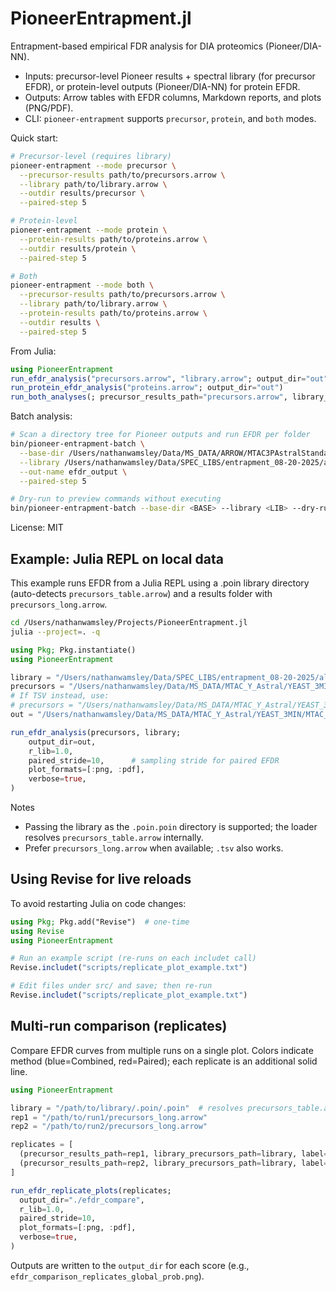 # PioneerEntrapment.jl

Entrapment-based empirical FDR analysis for DIA proteomics (Pioneer/DIA-NN).

- Inputs: precursor-level Pioneer results + spectral library (for precursor EFDR), or protein-level outputs (Pioneer/DIA-NN) for protein EFDR.
- Outputs: Arrow tables with EFDR columns, Markdown reports, and plots (PNG/PDF).
- CLI: `pioneer-entrapment` supports `precursor`, `protein`, and `both` modes.

Quick start:

```bash
# Precursor-level (requires library)
pioneer-entrapment --mode precursor \
  --precursor-results path/to/precursors.arrow \
  --library path/to/library.arrow \
  --outdir results/precursor \
  --paired-step 5

# Protein-level
pioneer-entrapment --mode protein \
  --protein-results path/to/proteins.arrow \
  --outdir results/protein \
  --paired-step 5

# Both
pioneer-entrapment --mode both \
  --precursor-results path/to/precursors.arrow \
  --library path/to/library.arrow \
  --protein-results path/to/proteins.arrow \
  --outdir results \
  --paired-step 5
```

From Julia:

```julia
using PioneerEntrapment
run_efdr_analysis("precursors.arrow", "library.arrow"; output_dir="out")
run_protein_efdr_analysis("proteins.arrow"; output_dir="out")
run_both_analyses(; precursor_results_path="precursors.arrow", library_precursors_path="library.arrow", protein_results_path="proteins.arrow", output_dir="out")
```

Batch analysis:

```bash
# Scan a directory tree for Pioneer outputs and run EFDR per folder
bin/pioneer-entrapment-batch \
  --base-dir /Users/nathanwamsley/Data/MS_DATA/ARROW/MTAC3PAstralStandard/MTAC3P_entrapR1_feature-fix-mbr-dee81328-F_08-29-2025 \
  --library /Users/nathanwamsley/Data/SPEC_LIBS/entrapment_08-20-2025/altimeter_3P_len7o40_ch2o3_mc1_MTACAstral_Jul312025_entrapR1.poin \
  --out-name efdr_output \
  --paired-step 5

# Dry-run to preview commands without executing
bin/pioneer-entrapment-batch --base-dir <BASE> --library <LIB> --dry-run
```

License: MIT

## Example: Julia REPL on local data

This example runs EFDR from a Julia REPL using a .poin library directory (auto-detects `precursors_table.arrow`) and a results folder with `precursors_long.arrow`.

```bash
cd /Users/nathanwamsley/Projects/PioneerEntrapment.jl
julia --project=. -q
```

```julia
using Pkg; Pkg.instantiate()
using PioneerEntrapment

library = "/Users/nathanwamsley/Data/SPEC_LIBS/entrapment_08-20-2025/altimeter_yeast_len7o40_ch2o3_mc1_MTACAstral_Aug302025_entrapR1.poin/altimeter_yeast_len7o40_ch2o3_mc1_MTACAstral_Aug302025_entrapR1.poin.poin"
precursors = "/Users/nathanwamsley/Data/MS_DATA/MTAC_Y_Astral/YEAST_3MIN/MTAC_Y_entrapR1_feature-fix-mbr_D_08-30-2025/precursors_long.arrow"
# If TSV instead, use:
# precursors = "/Users/nathanwamsley/Data/MS_DATA/MTAC_Y_Astral/YEAST_3MIN/MTAC_Y_entrapR1_feature-fix-mbr_D_08-30-2025/precursors_long.tsv"
out = "/Users/nathanwamsley/Data/MS_DATA/MTAC_Y_Astral/YEAST_3MIN/MTAC_Y_entrapR1_feature-fix-mbr_D_08-30-2025/efdr_out"

run_efdr_analysis(precursors, library;
    output_dir=out,
    r_lib=1.0,
    paired_stride=10,      # sampling stride for paired EFDR
    plot_formats=[:png, :pdf],
    verbose=true,
)
```

Notes
- Passing the library as the `.poin.poin` directory is supported; the loader resolves `precursors_table.arrow` internally.
- Prefer `precursors_long.arrow` when available; `.tsv` also works.

## Using Revise for live reloads

To avoid restarting Julia on code changes:

```julia
using Pkg; Pkg.add("Revise")  # one-time
using Revise
using PioneerEntrapment

# Run an example script (re-runs on each includet call)
Revise.includet("scripts/replicate_plot_example.txt")

# Edit files under src/ and save; then re-run
Revise.includet("scripts/replicate_plot_example.txt")
```

## Multi-run comparison (replicates)

Compare EFDR curves from multiple runs on a single plot. Colors indicate method (blue=Combined, red=Paired); each replicate is an additional solid line.

```julia
using PioneerEntrapment

library = "/path/to/library/.poin/.poin"  # resolves precursors_table.arrow inside
rep1 = "/path/to/run1/precursors_long.arrow"
rep2 = "/path/to/run2/precursors_long.arrow"

replicates = [
  (precursor_results_path=rep1, library_precursors_path=library, label="run1"),
  (precursor_results_path=rep2, library_precursors_path=library, label="run2"),
]

run_efdr_replicate_plots(replicates;
  output_dir="./efdr_compare",
  r_lib=1.0,
  paired_stride=10,
  plot_formats=[:png, :pdf],
  verbose=true,
)
```

Outputs are written to the `output_dir` for each score (e.g., `efdr_comparison_replicates_global_prob.png`).
